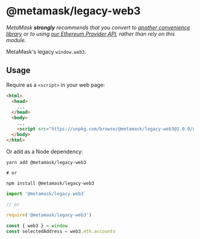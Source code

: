 # @metamask/legacy-web3

_MetaMask **strongly** recommends that you convert to [another convenience library](https://www.npmjs.com/package/ethers) or to using [our Ethereum Provider API](https://docs.metamask.io/guide/ethereum-provider.html), rather than rely on this module._

MetaMask's legacy `window.web3`.

## Usage

Require as a `<script>` in your web page:

```html
<html>
  <head>
    ...
  </head>
  <body>
    ...
    <script src="https://unpkg.com/browse/@metamask/legacy-web3@1.0.0/dist/metamask.web3.min.js" defer></script>
  </body>
</html>
```

Or add as a Node dependency:

```shell
yarn add @metamask/legacy-web3

# or

npm install @metamask/legacy-web3
```

```javascript
import '@metamask/legacy-web3`

// or

require('@metamask/legacy-web3')

const { web3 } = window
const selectedAddress = web3.eth.accounts
```
